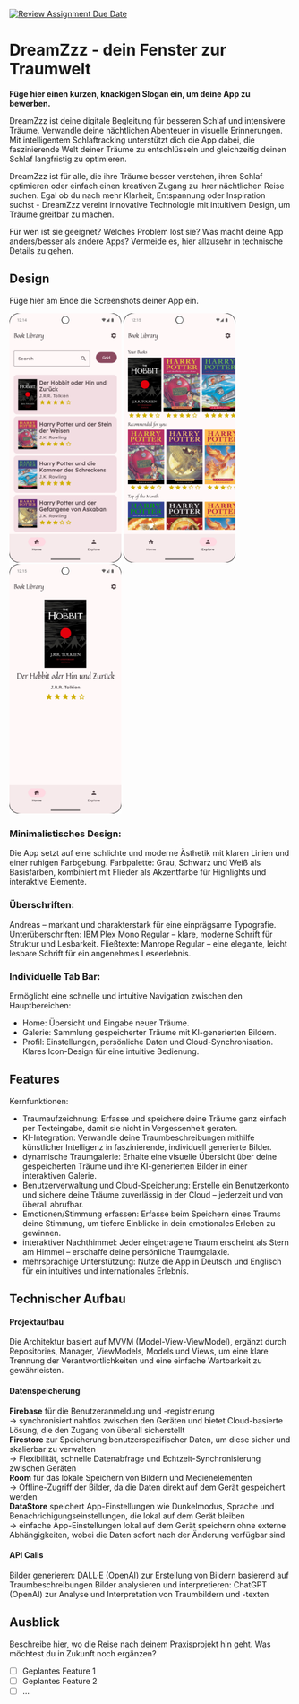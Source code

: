 [![Review Assignment Due Date](https://classroom.github.com/assets/deadline-readme-button-22041afd0340ce965d47ae6ef1cefeee28c7c493a6346c4f15d667ab976d596c.svg)](https://classroom.github.com/a/tvZJeQ95)
# DreamZzz - dein Fenster zur Traumwelt

**Füge hier einen kurzen, knackigen Slogan ein, um deine App zu bewerben.**

DreamZzz ist deine digitale Begleitung für besseren Schlaf und intensivere Träume. Verwandle deine nächtlichen Abenteuer in visuelle Erinnerungen. Mit intelligentem Schlaftracking unterstützt dich die App dabei, die faszinierende Welt deiner Träume zu entschlüsseln und gleichzeitig deinen Schlaf langfristig zu optimieren.

DreamZzz ist für alle, die ihre Träume besser verstehen, ihren Schlaf optimieren oder einfach einen kreativen Zugang zu ihrer nächtlichen Reise suchen. Egal ob du nach mehr Klarheit, Entspannung oder Inspiration suchst - DreamZzz vereint innovative Technologie mit intuitivem Design, um Träume greifbar zu machen.



Für wen ist sie geeignet? Welches Problem löst sie? Was macht deine App anders/besser als andere Apps?
Vermeide es, hier allzusehr in technische Details zu gehen.


## Design
Füge hier am Ende die Screenshots deiner App ein.

<p>
  <img src="./img/screen1.png" width="200">
  <img src="./img/screen2.png" width="200">
  <img src="./img/screen3.png" width="200">
</p>

### Minimalistisches Design: 
Die App setzt auf eine schlichte und moderne Ästhetik mit klaren Linien und einer ruhigen Farbgebung. Farbpalette: Grau, Schwarz und Weiß als Basisfarben, kombiniert mit Flieder als Akzentfarbe für Highlights und interaktive Elemente.

### Überschriften: 
Andreas – markant und charakterstark für eine einprägsame Typografie.
Unterüberschriften: IBM Plex Mono Regular – klare, moderne Schrift für Struktur und Lesbarkeit.
Fließtexte: Manrope Regular – eine elegante, leicht lesbare Schrift für ein angenehmes Leseerlebnis.

### Individuelle Tab Bar:
Ermöglicht eine schnelle und intuitive Navigation zwischen den Hauptbereichen:
- Home: Übersicht und Eingabe neuer Träume.
- Galerie: Sammlung gespeicherter Träume mit KI-generierten Bildern.
- Profil: Einstellungen, persönliche Daten und Cloud-Synchronisation.
Klares Icon-Design für eine intuitive Bedienung.


## Features
Kernfunktionen:

- Traumaufzeichnung: Erfasse und speichere deine Träume ganz einfach per Texteingabe, damit sie nicht in Vergessenheit geraten.
- KI-Integration: Verwandle deine Traumbeschreibungen mithilfe künstlicher Intelligenz in faszinierende, individuell generierte Bilder.
- dynamische Traumgalerie: Erhalte eine visuelle Übersicht über deine gespeicherten Träume und ihre KI-generierten Bilder in einer interaktiven Galerie.
- Benutzerverwaltung und Cloud-Speicherung: Erstelle ein Benutzerkonto und sichere deine Träume zuverlässig in der Cloud – jederzeit und von überall abrufbar.
- Emotionen/Stimmung erfassen: Erfasse beim Speichern eines Traums deine Stimmung, um tiefere Einblicke in dein emotionales Erleben zu gewinnen.
- interaktiver Nachthimmel: Jeder eingetragene Traum erscheint als Stern am Himmel – erschaffe deine persönliche Traumgalaxie.
- mehrsprachige Unterstützung: Nutze die App in Deutsch und Englisch für ein intuitives und internationales Erlebnis.


## Technischer Aufbau

#### Projektaufbau

Die Architektur basiert auf MVVM (Model-View-ViewModel), ergänzt durch Repositories, Manager, ViewModels, Models und Views, um eine klare Trennung der Verantwortlichkeiten und eine einfache Wartbarkeit zu gewährleisten.

#### Datenspeicherung

<b>Firebase</b>        für die Benutzeranmeldung und -registrierung
                <br>-> synchronisiert nahtlos zwischen den Geräten und bietet Cloud-basierte Lösung, die den Zugang von überall sicherstellt
<br><b>Firestore</b>       zur Speicherung benutzerspezifischer Daten, um diese sicher und skalierbar zu verwalten
                <br>-> Flexibilität, schnelle Datenabfrage und Echtzeit-Synchronisierung zwischen Geräten
<br><b>Room</b>       für das lokale Speichern von Bildern und Medienelementen
                <br>-> Offline-Zugriff der Bilder, da die Daten direkt auf dem Gerät gespeichert werden
<br><b>DataStore</b>     speichert App-Einstellungen wie Dunkelmodus, Sprache und Benachrichigungseinstellungen, die lokal auf dem Gerät bleiben
                <br>-> einfache App-Einstellungen lokal auf dem Gerät speichern ohne externe Abhängigkeiten, wobei die Daten sofort nach der Änderung verfügbar sind

#### API Calls

Bilder generieren: DALL·E (OpenAI) zur Erstellung von Bildern basierend auf Traumbeschreibungen
Bilder analysieren und interpretieren: ChatGPT (OpenAI) zur Analyse und Interpretation von Traumbildern und -texten

## Ausblick
Beschreibe hier, wo die Reise nach deinem Praxisprojekt hin geht. Was möchtest du in Zukunft noch ergänzen?

- [ ] Geplantes Feature 1
- [ ] Geplantes Feature 2
- [ ] ...
